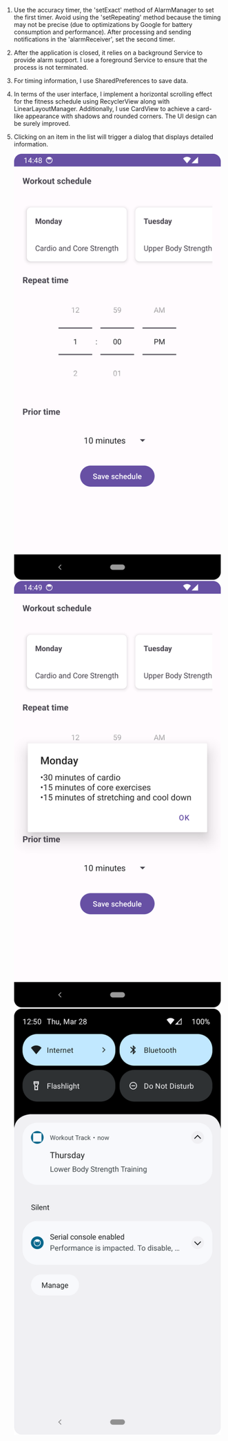 1. Use the accuracy timer, the 'setExact' method of AlarmManager to set the first timer. Avoid using the 'setRepeating' method because the timing may not be precise (due to optimizations by Google for battery consumption and performance). After processing and sending notifications in the 'alarmReceiver', set the second timer.
2. After the application is closed, it relies on a background Service to provide alarm support. I use a foreground Service to ensure that the process is not terminated.
3. For timing information, I use SharedPreferences to save data.
4. In terms of the user interface, I implement a horizontal scrolling effect for the fitness schedule using RecyclerView along with LinearLayoutManager. Additionally, I use CardView to achieve a card-like appearance with shadows and rounded corners. The UI design can be surely improved.
5. Clicking on an item in the list will trigger a dialog that displays detailed information.
  
   ![GitHub screenshot](https://github.com/EricHuGuangyu/workoutTrack/blob/main/image-1.png)
   ![GitHub screenshot](https://github.com/EricHuGuangyu/workoutTrack/blob/main/image-2.png)
   ![GitHub screenshot](https://github.com/EricHuGuangyu/workoutTrack/blob/main/image-3.png) 
